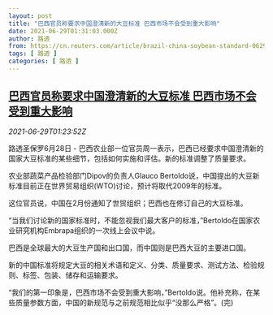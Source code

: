 ```yaml
---
layout: post
title: "巴西官员称要求中国澄清新的大豆标准 巴西市场不会受到重大影响"
date: 2021-06-29T01:31:03.000Z
author: 路透
from: https://cn.reuters.com/article/brazil-china-soybean-standard-0629-idCNKCS2E504H
tags: [ 路透 ]
categories: [ 路透 ]
---
```

<!--1624930263000-->
[巴西官员称要求中国澄清新的大豆标准 巴西市场不会受到重大影响](https://cn.reuters.com/article/brazil-china-soybean-standard-0629-idCNKCS2E504H)
------

<div>
<div><i>2021-06-29T01:23:52Z</i></div><p>路透圣保罗6月28日 - 巴西农业部一位官员周一表示，巴西已经要求中国澄清新的国家大豆标准的某些细节，包括如何实施和评估。新的标准调整了质量要求。</p><p>农业部蔬菜产品检验部门Dipov的负责人Glauco Bertoldo说，中国提出的大豆新标准目前正在世界贸易组织(WTO)讨论，预计将取代2009年的标准。</p><p>这位官员说，中国在2月份通知了世贸组织；巴西也在修订自己的大豆标准。</p><p>“当我们讨论新的国家标准时，不能忽视我们最大客户的标准，”Bertoldo在国家农业研究机构Embrapa组织的一次线上会议中说。</p><p>巴西是全球最大的大豆生产国和出口国，而中国则是巴西大豆的主要进口国。</p><p>新的中国标准将规定大豆的相关术语和定义、分类、质量要求、测试方法、检验规则、标签、包装、储存和运输要求。</p><p>“我们的第一印象是，巴西市场不会受到重大影响，”Bertoldo说。他补充称，在某些质量参数方面，中国的新规范与之前规范相比似乎“没那么严格”。(完)</p>
</div>

